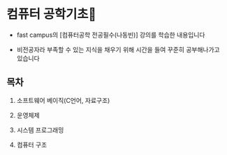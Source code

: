 # 컴퓨터 공학기초&#127752;

- fast campus의 [컴퓨터공학 전공필수(나동빈)] 강의를 학습한 내용입니다

- 비전공자라 부족할 수 있는 지식을 채우기 위해 시간을 들여 꾸준히 공부해나가고 있습니다



## 목차
1. 소프트웨어 베이직(C언어, 자료구조)

2. 운영체제
3. 시스템 프로그래밍
4. 컴퓨터 구조


